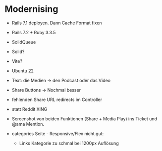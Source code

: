 # Modernising

- Rails 7.1 deployen. Dann Cache Format fixen
- Rails 7.2 + Ruby 3.3.5
- SolidQueue
- Solid?
- Vite?
- Ubuntu 22


- Text: die Medien -> den Podcast oder das Video
- Share Buttons -> Nochmal besser
- fehlenden Share URL redirects im Controller
- statt Reddit XING

- Screenshot von beiden Funktionen (Share + Media Play) ins Ticket und @ama Mention.

- categories Seite - Responsive/Flex nicht gut:
  -  Links Kategorie zu schmal bei 1200px Auflösung 

